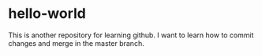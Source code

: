 # hello-world
This is another repository for learning github. I want to learn how to commit changes and merge in the master branch.
